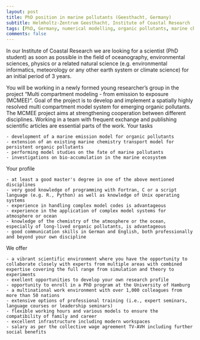 ```yaml
---
layout: post
title: PhD position in marine pollutants (Geesthacht, Germany)
subtitle: Helmholtz-Zentrum Geesthacht, Institute of Coastal Research
tags: [PhD, Germany, numerical modelling, organic pollutants, marine chemistry]
comments: false
---
```

In our Institute of Coastal Research we are looking for a scientist (PhD student) as soon as possible in the field of oceanography, environmental sciences, physics or a related natural science (e.g. environmental informatics, meteorology or any other earth system or climate science) for an initial period of 3 years.

You will be working in a newly formed young researcher’s group in the project “Multi compartment modeling - from emission to exposure (MCMEE)“. Goal of the project is to develop and implement a spatially highly resolved multi compartment model system for emerging organic pollutants. The MCMEE project aims at strengthening cooperation between different disciplines. Working in a team with frequent exchange and publishing scientific articles are essential parts of the work.
Your tasks

    - development of a marine emission model for organic pollutants
    - extension of an existing marine chemistry transport model for persistent organic pollutants
    - performing model studies on the fate of marine pollutants
    - investigations on bio-accumulation in the marine ecosystem

Your profile

    - at least a good master's degree in one of the above mentioned disciplines
    - very good knowledge of programming with Fortran, C or a script language (e.g. R., Python) as well as knowledge of Unix operating systems
    - experience in handling complex model codes is advantageous
    - experience in the application of complex model systems for atmosphere or ocean
    - knowledge of the chemistry of the atmosphere or the ocean, especially of long-lived organic pollutants, is advantageous
    - good communication skills in German and English, both professionally and beyond your own discipline

We offer

    - a vibrant scientific environment where you have the opportunity to collaborate closely with experts from multiple areas with combined expertise covering the full range from simulation and theory to experiments
    - exellent opportunities to develop your own research profile
    - opportunity to enroll in a PhD program at the University of Hamburg
    - a multinational work environment with over 1,000 colleagues from more than 50 nations
    - extensive options of professional training (i.e., expert seminars, language courses or leadership seminars)
    - flexible working hours and various models to ensure the compatibility of family and career
    - excellent infrastructure including modern workspaces
    - salary as per the collective wage agreement TV-AVH including further social benefits


